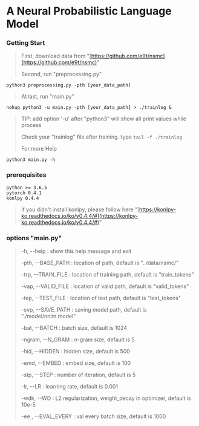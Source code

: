 # A Neural Probabilistic Language Model

### Getting Start

> First, download data from "[https://github.com/e9t/nsmc](https://github.com/e9t/nsmc)"
>
> Second, run "preprocessing.py"

```
python3 preprocessing.py -pth [your_data_path]
```

> At last, run "main.py"

```
nohup python3 -u main.py -pth [your_data_path] > ./trainlog &
```
> TIP: add option '-u' after "python3" will show all print values while process
>
> Check your "trainlog" file after training. type `tail -f ./trainlog`
>
> For more Help

```
python3 main.py -h
```

### prerequisites

```
python >= 3.6.5
pytorch 0.4.1
konlpy 0.4.4
```

> if you didn't install konlpy, please follow here "[https://konlpy-ko.readthedocs.io/ko/v0.4.4/#](https://konlpy-ko.readthedocs.io/ko/v0.4.4/#)"

### options "main.py"

> -h, --help : show this help message and exit
>
> -pth, --BASE_PATH : location of path, default is "../data/nsmc/"
>
> -trp, --TRAIN_FILE : location of training path, default is "train_tokens"
>
> -vap, --VALID_FILE : location of valid path, default is "valid_tokens"
>
> -tep, --TEST_FILE : location of test path, default is "test_tokens"
> 
> -svp, --SAVE_PATH : saving model path, default is "./model/nnlm.model"
>
> -bat, --BATCH : batch size, default is 1024
>
> -ngram, --N_GRAM : n-gram size, default is 5
>
> -hid, --HIDDEN : hidden size, default is 500
>
> -emd, --EMBED : embed size, default is 100
>
> -stp, --STEP : number of iteration, default is 5
>
> -lr, --LR : learning rate, default is 0.001
>
> -wdk, --WD : L2 regularization, weight_decay in optimizer, default is 10e-5
>
> -ee , --EVAL_EVERY : val every batch size, default is 1000

